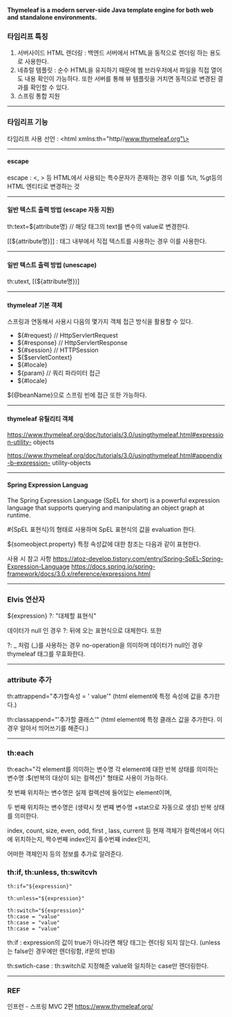 **Thymeleaf is a modern server-side Java template engine for both web and standalone environments.**

### 타임리프 특징
1. 서버사이드 HTML 렌더링 : 백엔드 서버에서 HTML을 동적으로 렌더링 하는 용도로 사용한다. 
2. 네츄럴 템플릿 : 순수 HTML을 유지하기 때문에 웹 브라우저에서 파일을 직접 열어도 내용 확인이 가능하다. 또한 서버를 통해 뷰 템플릿을 거치면 동적으로 변경된 결과를 확인할 수 있다.
3. 스프링 통합 지원 
---
### 타임리프 기능

타임리프 사용 선언 : \<html xmlns:th="http//www.thymeleaf.org"\>

---
#### escape
escape :  <, > 등 HTML에서 사용되는 특수문자가 존재하는 경우 이를 %lt, %gt등의 HTML 엔티티로 변경하는 것 

---
#### 일반 텍스트 출력 방법 (escape 자동 지원)

th:text=${attribute명}   // 해당 태그의 text를 변수의 value로 변경한다. 

[[${attribute명}]] : 태그 내부에서 직접 텍스트를 사용하는 경우 이를 사용한다.

---

#### 일반 텍스트 출력 방법 (unescape)
th:utext,   [(${attribute명})]

---
#### thymeleaf 기본 객체 

스프링과 연동해서 사용시 다음의 몇가지 객체 접근 방식을 활용할 수 있다. 

- ${#request}   // HttpServlertRequest
- ${#response}  // HttpServlertResponse
- ${#session}   // HTTPSession
- ${$servletContext}
- ${#locale}
- ${param} // 쿼리 파라미터 접근 
- ${#locale}

${@beanName}으로 스프링 빈에 접근 또한 가능하다. 

---
#### thymeleaf 유틸리티 객체 
https://www.thymeleaf.org/doc/tutorials/3.0/usingthymeleaf.html#expression-utility- objects

https://www.thymeleaf.org/doc/tutorials/3.0/usingthymeleaf.html#appendix-b-expression- utility-objects

---
#### Spring Expression Languag
The Spring Expression Language (SpEL for short) is a powerful expression language that supports querying and manipulating an object graph at runtime.

#{SpEL 표현식}의 형태로 사용하며 SpEL 표현식의 값을 evaluation 한다.

${someobject.property} 특정 속성값에 대한 참조는 다음과 같이 표현한다. 

사용 시 참고 사항 
https://atoz-develop.tistory.com/entry/Spring-SpEL-Spring-Expression-Language
https://docs.spring.io/spring-framework/docs/3.0.x/reference/expressions.html

---
### Elvis 연산자 
${expression} ?: "대체할 표현식"

데이터가 null 인 경우 ?: 뒤에 오는 표현식으로 대체한다. 또한 

?: _ 처럼 (_)를 사용하는 경우 no-operation을 의미하며 데이터가 null인 경우 thymeleaf 태그를 무효화한다. 

---
### attribute 추가

th:attrappend="추가할속성 = ' value'"    (html element에 특정 속성에 값을 추가한다.)

th:classappend="'추가할 클래스'" (html element에 특정 클래스 값을 추가한다. 이 경우 알아서 띄어쓰기를 해준다.)

---
### th:each
th:each="각 element를 의미하는 변수명 각 element에 대한 반복 상태를 의미하는 변수명 :${반복의 대상이 되는 컬렉션}" 형태로 사용이 가능하다. 

첫 번째 위치하는 변수명은 실제 컬렉션에 들어있는 element이며, 

두 번째 위치하는 변수명은 (생략시 첫 번쨰 변수명 +stat으로 자동으로 생성) 반복 상태를 의미한다. 

index, count, size, even, odd, first , lass, current 등 현재 객체가 컬렉션에서 어디에 위치하는지, 짝수번째 index인지 홀수번쨰 index인지,

어떠한 객체인지 등의 정보를 추가로 알려준다.

### th:if, th:unless, th:switcvh
```
th:if="${expression}"

th:unless="${expression}"

th:switch="${expression}"
th:case = "value"
th:case = "value"
th:case = "value"
```

th:if : expression의 값이 true가 아니라면 해당 태그는 렌더링 되지 않는다. (unless는 false인 경우에만 렌더링함, if문의 반대) 

th:swtich-case : th:switch로 지정해준 value와 일치하는 case만 렌더링한다.


---
### REF
인프런 - 스프링 MVC 2편
https://www.thymeleaf.org/
